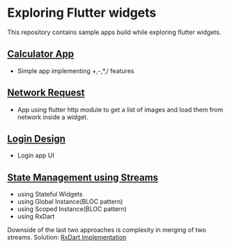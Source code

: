 # Exploring Flutter widgets

This repository contains sample apps build while exploring flutter widgets.

## [Calculator App](https://github.com/chauhan-abhi/flutter_starter_experiments/tree/master/calculatorapp)
- Simple app implementing +,-,*,/ features

## [Network Request](https://github.com/chauhan-abhi/flutter_starter_experiments/tree/master/http_requests_flutter)
- App using flutter http module to get a list of images and load them from network inside a widget.

## [Login Design](https://github.com/chauhan-abhi/flutter_starter_experiments/tree/master/login_app_flutter)
- Login app UI

## [State Management using Streams](https://github.com/chauhan-abhi/flutter_starter_experiments/tree/master/login_stateful)
  - using Stateful Widgets
  - using Global Instance(BLOC pattern) 
  - using Scoped Instance(BLOC pattern)
  - using RxDart
  
  Downside of the last two approaches is complexity in merging of two streams.
  Solution: [RxDart Implementation](https://github.com/chauhan-abhi/flutter_starter_experiments/tree/master/rxdart_login)
  
 
